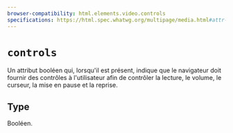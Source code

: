 ```yaml
---
browser-compatibility: html.elements.video.controls
specifications: https://html.spec.whatwg.org/multipage/media.html#attr-media-controls
---
```


# `controls`

Un attribut booléen qui, lorsqu'il est présent, indique que le navigateur doit fournir des contrôles à l'utilisateur afin de contrôler la lecture, le volume, le curseur, la mise en pause et la reprise.

## Type

Booléen.
